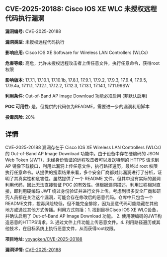 ## CVE-2025-20188: Cisco IOS XE WLC 未授权远程代码执行漏洞

**漏洞编号:** CVE-2025-20188

**漏洞类型:** 未授权远程代码执行

**影响应用:** Cisco IOS XE Software for Wireless LAN Controllers (WLCs)

**危害等级:** 高危，允许未授权远程攻击者上传任意文件，执行任意命令，获得root权限

**影响版本:** 17.7.1, 17.10.1, 17.10.1b, 17.8.1, 17.9.1, 17.9.2, 17.9.3, 17.9.4, 17.9.5, 17.9.4a, 17.11.1, 17.12.1, 17.12.2, 17.12.3, 17.13.1, 17.14.1, 17.11.99SW

**利用条件:** Out-of-Band AP Image Download 功能必须启用 (非默认启用)

**POC 可用性:** 是，但提供的代码仅为README，需要进一步的漏洞利用脚本

**投毒风险:** 20%

## 详情

CVE-2025-20188 漏洞存在于 Cisco IOS XE Wireless LAN Controllers (WLCs) 的 Out-of-Band AP Image Download 功能中。由于设备中存在硬编码的 JSON Web Token (JWT)，未经身份验证的远程攻击者可以发送特制的 HTTPS 请求到 AP 镜像下载接口，利用此漏洞上传任意文件，执行路径遍历，最终以 root 权限执行任意命令。从提供的搜索结果来看，多个安全厂商都对此漏洞进行了分析，证明了其真实性和危害性。虽然提供了一个 README 文件，但其中没有实际的漏洞利用代码，因此无法直接验证 POC 的有效性。但根据漏洞描述，利用过程相对直接，即利用硬编码 JWT 绕过身份验证并进行文件上传。考虑到很多安全厂商和研究人员都在关注这个漏洞，可能会存在修改后的恶意代码。仓库中只包含一个README文件，投毒风险较低，但不能完全排除，因为恶意代码可能隐藏在其他地方或通过其他方式传播。利用方式包括：1. 找到目标Cisco IOS XE WLC设备，并确认启用了 Out-of-Band AP Image Download 功能。 2. 使用硬编码的JWT构造恶意的HTTPS请求。3. 通过文件上传功能上传恶意文件。4. 利用路径遍历或其他技术，在目标系统上执行恶意文件，从而获得root权限。

**项目地址:** [voyagken/CVE-2025-20188](https://github.com/voyagken/CVE-2025-20188)

**漏洞详情:** [CVE-2025-20188](https://nvd.nist.gov/vuln/detail/CVE-2025-20188)